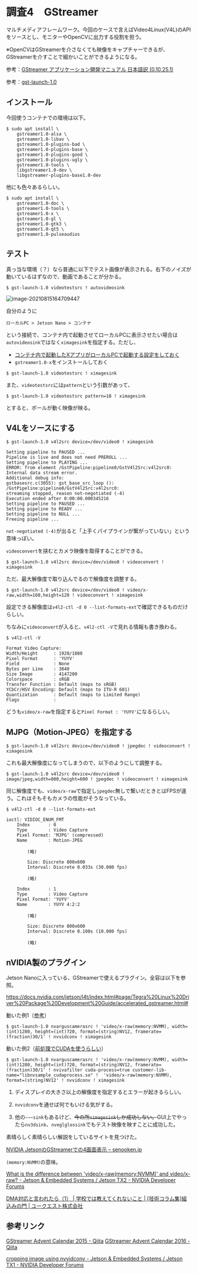 # 調査4　GStreamer

マルチメディアフレームワーク。今回のケースで言えばVideo4Linux(V4L)のAPIをソースとし、モニターやOpenCVに出力する役割を担う。

※OpenCVはGStreamerを介さなくても映像をキャプチャーできるが、GStreamerを介すことで細かいことができるようになる。

参考：[GStreamer アプリケーション開発マニュアル 日本語訳 (0.10.25.1)](http://oss.infoscience.co.jp/gstreamer/index.html)

参考：[gst-launch-1.0](https://gstreamer.freedesktop.org/documentation/tools/gst-launch.html?gi-language=c)

## インストール

今回使うコンテナでの環境は以下。

~~~shell
$ sudo apt install \
	gstreamer1.0-alsa \
    gstreamer1.0-libav \
    gstreamer1.0-plugins-bad \
    gstreamer1.0-plugins-base \
    gstreamer1.0-plugins-good \
    gstreamer1.0-plugins-ugly \
    gstreamer1.0-tools \
	libgstreamer1.0-dev \
	libgstreamer-plugins-base1.0-dev
~~~

他にも色々あるらしい。

~~~shell
$ sudo apt install \
	gstreamer1.0-doc \
	gstreamer1.0-tools \
	gstreamer1.0-x \
	gstreamer1.0-gl \
	gstreamer1.0-gtk3 \
	gstreamer1.0-qt5 \
	gstreamer1.0-pulseaudios
~~~

## テスト

真っ当な環境（？）なら普通に以下でテスト画像が表示される。右下のノイズが動いているはずなので、動画であることが分かる。

~~~shell
$ gst-launch-1.0 videotestsrc ! autovideosink
~~~

![image-20210815164709447](image/planning4_camera2/image-20210815164709447.png)

自分のように

~~~
ローカルPC > Jetson Nano > コンテナ
~~~

という接続で、コンテナ内で起動させてローカルPCに表示させたい場合は`autovideosink`ではなく`ximagesink`を指定する。ただし、

* [コンテナ内で起動したXアプリがローカルPCで起動する設定をしておく](../docker/l4t_base1.html)
* `gstreamer1.0-x`をインストールしておく

~~~shell
$ gst-launch-1.0 videotestsrc ! ximagesink
~~~

また、`videotestsrc`には`pattern`という引数があって、

~~~shell
$ gst-launch-1.0 videotestsrc pattern=18 ! ximagesink
~~~

とすると、ボールが動く映像が映る。

## V4Lをソースにする

~~~shell
$ gst-launch-1.0 v4l2src device=/dev/video0 ! ximagesink
~~~

~~~
Setting pipeline to PAUSED ...
Pipeline is live and does not need PREROLL ...
Setting pipeline to PLAYING ...
ERROR: from element /GstPipeline:pipeline0/GstV4l2Src:v4l2src0: Internal data stream error.
Additional debug info:
gstbasesrc.c(3055): gst_base_src_loop (): /GstPipeline:pipeline0/GstV4l2Src:v4l2src0:
streaming stopped, reason not-negotiated (-4)
Execution ended after 0:00:00.000345216
Setting pipeline to PAUSED ...
Setting pipeline to READY ...
Setting pipeline to NULL ...
Freeing pipeline ...
~~~

`not-negotiated (-4)`が出ると「上手くパイプラインが繋がっていない」という意味っぽい。

`videoconvert`を挟むとカメラ映像を取得することができる。

~~~shell
$ gst-launch-1.0 v4l2src device=/dev/video0 ! videoconvert ! ximagesink
~~~

ただ、最大解像度で取り込んでるので解像度を調整する。

~~~shell
$ gst-launch-1.0 v4l2src device=/dev/video0 ! video/x-raw,width=160,height=120 ! videoconvert ! ximagesink
~~~

設定できる解像度は`v4l2-ctl -d 0 --list-formats-ext`で確認できるものだけらしい。

ちなみに`videoconvert`が入ると、`v4l2-ctl -V`で見れる情報も書き換わる。

~~~shell
$ v4l2-ctl -V
~~~

~~~
Format Video Capture:
Width/Height      : 1920/1080
Pixel Format      : 'YUYV'
Field             : None
Bytes per Line    : 3840
Size Image        : 4147200
Colorspace        : sRGB
Transfer Function : Default (maps to sRGB)
YCbCr/HSV Encoding: Default (maps to ITU-R 601)
Quantization      : Default (maps to Limited Range)
Flags             :
~~~

どうも`video/x-raw`を指定すると`Pixel Format : 'YUYV'`になるらしい。

## MJPG（Motion-JPEG）を指定する

~~~shell
$ gst-launch-1.0 v4l2src device=/dev/video0 ! jpegdec ! videoconvert ! ximagesink
~~~

これも最大解像度になってしまうので、以下のようにして調整する。

~~~shell
$ gst-launch-1.0 v4l2src device=/dev/video0 ! image/jpeg,width=800,height=600 ! jpegdec ! videoconvert ! ximagesink
~~~

同じ解像度でも、`video/x-raw`で指定し`jpegdec`無しで繋いだときとはFPSが違う。これはそもそもカメラの性能がそうなっている。

~~~shell
$ v4l2-ctl -d 0 --list-formats-ext
~~~

~~~
ioctl: VIDIOC_ENUM_FMT
    Index       : 0
    Type        : Video Capture
    Pixel Format: 'MJPG' (compressed)
    Name        : Motion-JPEG
    
		(略)
		
        Size: Discrete 800x600
        Interval: Discrete 0.033s (30.000 fps)
        
		(略)

    Index       : 1
    Type        : Video Capture
    Pixel Format: 'YUYV'
    Name        : YUYV 4:2:2

		(略)

        Size: Discrete 800x600
        Interval: Discrete 0.100s (10.000 fps)

		(略)
~~~

## nVIDIA製のプラグイン

Jetson Nanoに入っている、GStreamerで使えるプラグイン。全容は以下を参照。

https://docs.nvidia.com/jetson/l4t/index.html#page/Tegra%20Linux%20Driver%20Package%20Development%20Guide/accelerated_gstreamer.html#

動いた例1（[参考](https://docs.nvidia.com/jetson/l4t/index.html#page/Tegra%20Linux%20Driver%20Package%20Development%20Guide/accelerated_gstreamer.html#wwpID0E0FR0HA)）

~~~
$ gst-launch-1.0 nvarguscamerasrc ! 'video/x-raw(memory:NVMM), width=(int)1280, height=(int)720, format=(string)NV12, framerate=(fraction)30/1' ! nvvidconv ! ximagesink
~~~

動いた例2（[前処理でCUDAを使うらしい](https://docs.nvidia.com/jetson/l4t/index.html#page/Tegra%20Linux%20Driver%20Package%20Development%20Guide/accelerated_gstreamer.html#wwpID0E0BI0HA)）

~~~
$ gst-launch-1.0 nvarguscamerasrc ! 'video/x-raw(memory:NVMM), width=(int)1280, height=(int)720, format=(string)NV12, framerate=(fraction)30/1' ! nvivafilter cuda-process=true customer-lib-name="libnvsample_cudaprocess.so" !  'video/x-raw(memory:NVMM), format=(string)NV12' ! nvvidconv ! ximagesink
~~~

1. ディスプレイの大きさ以上の解像度を指定するとエラーが起きるらしい。

2. `nvvidconv`を通せば何でもいける気がする。
3. 他の`~~~sink`もあるけど、~~今の所`ximagesink`しか成功しない。~~GUI上でやったら`nv3dsink`、`nveglglessink`でもテスト映像を映すことに成功した。

素晴らしく素晴らしい解説をしているサイトを見つけた。

[NVIDIA JetsonのGStreamerでの4画面表示 – senooken.jp](https://senooken.jp/post/2020/11/18/)

`(memory:NVMM)`の意味。

[What is the difference between 'video/x-raw(memory:NVMM)' and video/x-raw? - Jetson & Embedded Systems / Jetson TX2 - NVIDIA Developer Forums](https://forums.developer.nvidia.com/t/what-is-the-difference-between-video-x-raw-memory-nvmm-and-video-x-raw/72424)

[DMA対応と言われたら（1） | 学校では教えてくれないこと | [技術コラム集]組込みの門 | ユークエスト株式会社](https://www.uquest.co.jp/embedded/learning/lecture15-1.html)

## 参考リンク

[GStreamer Advent Calendar 2015 - Qiita](https://qiita.com/advent-calendar/2015/gstreamer)
[GStreamer Advent Calendar 2016 - Qiita](https://qiita.com/advent-calendar/2016/gstreamer)

[cropping image using nvvidconv - Jetson & Embedded Systems / Jetson TX1 - NVIDIA Developer Forums](https://forums.developer.nvidia.com/t/cropping-image-using-nvvidconv/48489)

